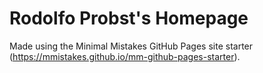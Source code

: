 # Rodolfo Probst's Homepage
Made using the Minimal Mistakes GitHub Pages site starter (https://mmistakes.github.io/mm-github-pages-starter).
